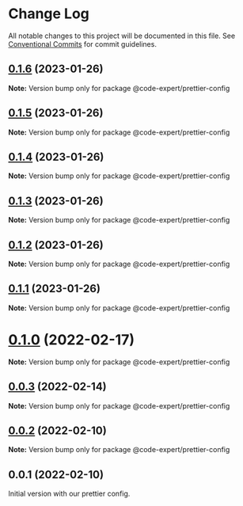 # Change Log

All notable changes to this project will be documented in this file.
See [Conventional Commits](https://conventionalcommits.org) for commit guidelines.

## [0.1.6](https://github.com/CodeExpertETH/configs/compare/@code-expert/prettier-config@0.1.5...@code-expert/prettier-config@0.1.6) (2023-01-26)

**Note:** Version bump only for package @code-expert/prettier-config





## [0.1.5](https://github.com/CodeExpertETH/configs/compare/@code-expert/prettier-config@0.1.4...@code-expert/prettier-config@0.1.5) (2023-01-26)

**Note:** Version bump only for package @code-expert/prettier-config





## [0.1.4](https://github.com/CodeExpertETH/configs/compare/@code-expert/prettier-config@0.1.0...@code-expert/prettier-config@0.1.4) (2023-01-26)

**Note:** Version bump only for package @code-expert/prettier-config





## [0.1.3](https://github.com/CodeExpertETH/configs/compare/@code-expert/prettier-config@0.1.0...@code-expert/prettier-config@0.1.3) (2023-01-26)

**Note:** Version bump only for package @code-expert/prettier-config





## [0.1.2](https://github.com/CodeExpertETH/configs/compare/@code-expert/prettier-config@0.1.0...@code-expert/prettier-config@0.1.2) (2023-01-26)

**Note:** Version bump only for package @code-expert/prettier-config





## [0.1.1](https://github.com/CodeExpertETH/configs/compare/@code-expert/prettier-config@0.1.0...@code-expert/prettier-config@0.1.1) (2023-01-26)

**Note:** Version bump only for package @code-expert/prettier-config





# [0.1.0](https://github.com/CodeExpertETH/configs/compare/@code-expert/prettier-config@0.0.3...@code-expert/prettier-config@0.1.0) (2022-02-17)

**Note:** Version bump only for package @code-expert/prettier-config





## [0.0.3](https://github.com/CodeExpertETH/configs/compare/@code-expert/prettier-config@0.0.2...@code-expert/prettier-config@0.0.3) (2022-02-14)

**Note:** Version bump only for package @code-expert/prettier-config





## [0.0.2](https://github.com/CodeExpertETH/configs/compare/@code-expert/prettier-config@0.2.1...@code-expert/prettier-config@0.0.2) (2022-02-10)

**Note:** Version bump only for package @code-expert/prettier-config





## 0.0.1 (2022-02-10)

Initial version with our prettier config.
